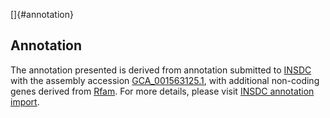 []{#annotation}

Annotation
----------

The annotation presented is derived from annotation submitted to
[INSDC](http://www.insdc.org) with the assembly accession
[GCA\_001563125.1](http://www.ebi.ac.uk/ena/data/view/GCA_001563125.1),
with additional non-coding genes derived from
[Rfam](http://rfam.xfam.org/). For more details, please visit [INSDC
annotation
import](http://ensemblgenomes.org/info/data/insdc_annotation).
